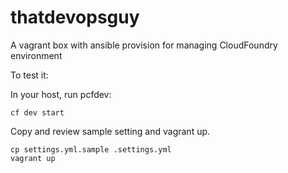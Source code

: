 # thatdevopsguy
A vagrant box with ansible provision for managing CloudFoundry environment

To test it:

In your host, run pcfdev:

```
cf dev start
```

Copy and review sample setting and vagrant up.

```
cp settings.yml.sample .settings.yml
vagrant up
```


